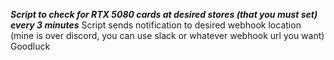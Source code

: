 ***Script to check for RTX 5080 cards at desired stores (that you must set) every 3 minutes***
Script sends notification to desired webhook location (mine is over discord, you can use slack or whatever webhook url you want)
Goodluck
